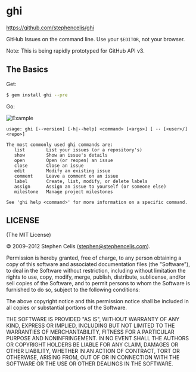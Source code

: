 # ghi

https://github.com/stephencelis/ghi

GitHub Issues on the command line. Use your `$EDITOR`, not your browser.

Note: This is being rapidly prototyped for GitHub API v3.


## The Basics

Get:

``` bash
$ gem install ghi --pre
```

Go:

![Example](/stephencelis/ghi/raw/v3/images/example.png)

```
usage: ghi [--version] [-h|--help] <command> [<args>] [ -- [<user>/]<repo>]

The most commonly used ghi commands are:
   list        List your issues (or a repository's)
   show        Show an issue's details
   open        Open (or reopen) an issue
   close       Close an issue
   edit        Modify an existing issue
   comment     Leave a comment on an issue
   label       Create, list, modify, or delete labels
   assign      Assign an issue to yourself (or someone else)
   milestone   Manage project milestones

See 'ghi help <command>' for more information on a specific command.
```


## LICENSE

(The MIT License)

© 2009–2012 Stephen Celis (<stephen@stephencelis.com>).

Permission is hereby granted, free of charge, to any person obtaining a copy of
this software and associated documentation files (the "Software"), to deal in
the Software without restriction, including without limitation the rights to
use, copy, modify, merge, publish, distribute, sublicense, and/or sell copies
of the Software, and to permit persons to whom the Software is furnished to do
so, subject to the following conditions:

The above copyright notice and this permission notice shall be included in all
copies or substantial portions of the Software.

THE SOFTWARE IS PROVIDED "AS IS", WITHOUT WARRANTY OF ANY KIND, EXPRESS OR
IMPLIED, INCLUDING BUT NOT LIMITED TO THE WARRANTIES OF MERCHANTABILITY,
FITNESS FOR A PARTICULAR PURPOSE AND NONINFRINGEMENT. IN NO EVENT SHALL THE
AUTHORS OR COPYRIGHT HOLDERS BE LIABLE FOR ANY CLAIM, DAMAGES OR OTHER
LIABILITY, WHETHER IN AN ACTION OF CONTRACT, TORT OR OTHERWISE, ARISING FROM,
OUT OF OR IN CONNECTION WITH THE SOFTWARE OR THE USE OR OTHER DEALINGS IN THE
SOFTWARE.
